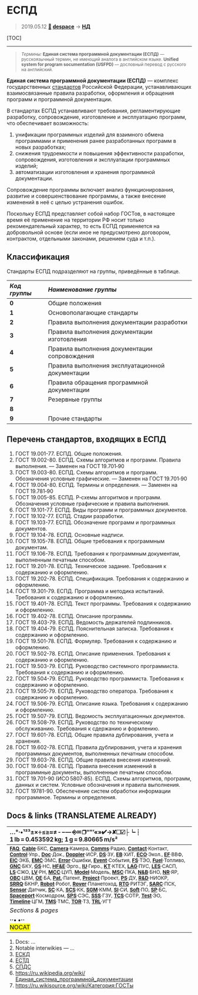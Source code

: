 # ЕСПД
> 2019.05.12 **[🚀](../index/index.md) [despace](index.md)** → **[НД](doc.md#НД)**

[TOC]

---

> <small>*Термины:* **Единая система программной документации (ЕСПД)** — русскоязычный термин, не имеющий аналога в английском языке. **Unified system for program socumentation (USFPD)** — дословный перевод с русского на английский.</small>

**Единая система программной документации (ЕСПД)** — комплекс государственных [стандартов](doc.md) Российской Федерации, устанавливающих взаимосвязанные правила разработки, оформления и обращения программ и программной документации.

В стандартах ЕСПД устанавливают требования, регламентирующие разработку, сопровождение, изготовление и эксплуатацию программ, что обеспечивает возможность:

   1. унификации программных изделий для взаимного обмена программами и применения ранее разработанных программ в новых разработках;
   1. снижения трудоемкости и повышения эффективности разработки, сопровождения, изготовления и эксплуатации программных изделий;
   1. автоматизации изготовления и хранения программной документации.

Сопровождение программы включает анализ функционирования, развитие и совершенствование программы, а также внесение изменений в неё с целью устранения ошибок.

Поскольку ЕСПД представляет собой набор ГОСТов, в настоящее время её применение на территории РФ носит только рекомендательный характер, то есть ЕСПД применяется на добровольной основе (если иное не предусмотрено договором, контрактом, отдельными законами, решением суда и т.п.).



## Классификация
Стандарты ЕСПД подразделяют на группы, приведённые в таблице.

|*Код группы*|*Наименование группы*|
|:--|:--|
|**0**  |Общие положения  |
|**1**  |Основополагающие стандарты  |
|**2**  |Правила выполнения документации разработки  |
|**3**  |Правила выполнения документации изготовления  |
|**4**  |Правила выполнения документации сопровождения  |
|**5**  |Правила выполнения эксплуатационной документации  |
|**6**  |Правила обращения программной документации  |
|**7**  |Резервные группы  |
|**8**  |  |
|**9**  |Прочие стандарты  |



## Перечень стандартов, входящих в ЕСПД
   1. ГОСТ 19.001-77. ЕСПД. Общие положения.
   1. ГОСТ 19.002-80. ЕСПД. Схемы алгоритмов и программ. Правила выполнения. — Заменен на ГОСТ 19.701‑90
   1. ГОСТ 19.003-80. ЕСПД. Схемы алгоритмов и программ. Обозначения условные графические. — Заменен на ГОСТ 19.701‑90
   1. ГОСТ 19.004-80. ЕСПД. Термины и определения. — Заменен на ГОСТ 19.781‑90
   1. ГОСТ 19.005-85. ЕСПД. Р‑схемы алгоритмов и программ. Обозначения условные графические и правила выполнения.
   1. ГОСТ 19.101-77. ЕСПД. Виды программ и программных документов.
   1. ГОСТ 19.102-77. ЕСПД. Стадии разработки.
   1. ГОСТ 19.103-77. ЕСПД. Обозначение программ и программных документов.
   1. ГОСТ 19.104-78. ЕСПД. Основные надписи.
   1. ГОСТ 19.105-78. ЕСПД. Общие требования к программным документам.
   1. ГОСТ 19.106-78. ЕСПД. Требования к программным документам, выполненным печатным способом.
   1. ГОСТ 19.201-78. ЕСПД. Техническое задание. Требования к содержанию и оформлению.
   1. ГОСТ 19.202-78. ЕСПД. Спецификация. Требования к содержанию и оформлению.
   1. ГОСТ 19.301-79. ЕСПД. Программа и методика испытаний. Требования к содержанию и оформлению.
   1. ГОСТ 19.401-78. ЕСПД. Текст программы. Требования к содержанию и оформлению.
   1. ГОСТ 19.402-78. ЕСПД. Описание программы.
   1. ГОСТ 19.403-79. ЕСПД. Ведомость держателей подлинников.
   1. ГОСТ 19.404-79. ЕСПД. Пояснительная записка. Требования к содержанию и оформлению.
   1. ГОСТ 19.501-78. ЕСПД. Формуляр. Требования к содержанию и оформлению.
   1. ГОСТ 19.502-78. ЕСПД. Описание применения. Требования к содержанию и оформлению.
   1. ГОСТ 19.503-79. ЕСПД. Руководство системного программиста. Требования к содержанию и оформлению.
   1. ГОСТ 19.504-79. ЕСПД. Руководство программиста. Требования к содержанию и оформлению.
   1. ГОСТ 19.505-79. ЕСПД. Руководство оператора. Требования к содержанию и оформлению.
   1. ГОСТ 19.506-79. ЕСПД. Описание языка. Требования к содержанию и оформлению.
   1. ГОСТ 19.507-79. ЕСПД. Ведомость эксплуатационных документов.
   1. ГОСТ 19.508-79. ЕСПД. Руководство по техническому обслуживанию. Требования к сдержанию и формлению.
   1. ГОСТ 19.601-78. ЕСПД. Общие правила дублирования, учета и хранения.
   1. ГОСТ 19.602-78. ЕСПД. Правила дублирования, учета и хранения программных документов, выполненных печатным способом.
   1. ГОСТ 19.603-78. ЕСПД. Общие правила внесения изменений.
   1. ГОСТ 19.604-78. ЕСПД. Правила внесения изменений в программные документы, выполненные печатным способом.
   1. ГОСТ 19.701-90 (ИСО 5807‑85). ЕСПД. Схемы алгоритмов, программ, данных и систем. Условные обозначения и правила выполнения.
   1. ГОСТ 19781-90. Обеспечение систем обработки информации программное. Термины и определения.



<p style="page-break-after:always"> </p>

## Docs & links (TRANSLATEME ALREADY)
|…°·•¹²³±×÷≤≥≈≠ ‑ −— ⎆✉ ❐“”’«»✔→✘☐☑├┕┆ 1 lb = 0.453592 kg; 1 g = 9.80665 m/s²|
|:--|
|<small>**[FAQ](faq.md)**, **[Cable](cable.md)**·БКС, **[Camera](cam.md)**·Камера, **[Comms](comms.md)**·Радио, **[Contact](contact.md)**·Контакт, **[Control](control.md)**·Упр., **[Doc](doc.md)**·Док., **[Doppler](doppler.md)**·ИСР, **[DS](ds.md)**·ЗУ, **[EB](eb.md)**·ХИТ, **[ECO](ecology.md)**·Экол., **[EF](ef.md)**·ВВФ, **[ElC](elc.md)**·ЭКБ, **[EMC](emc.md)**·ЭМС, **[Error](error.md)**·Ошибки, **[Event](event.md)**·События, **[FS](fs.md)**·ТЭО, **[Fuel](fuel.md)**·Топливо, **[GNC](gnc.md)**·БКУ, **[GS](scs.md)**·НС, **[HF&E](hfe.md)**·Эрго., **[IU](iu.md)**·Гиро., **[KT](kt.md)**·КТЕХ, **[LAG](lag.md)**·ПУC, **[LES](les.md)**·САСП, **[LS](ls.md)**·СЖО, **[LV](lv.md)**·РН, **[MCC](mcc.md)**·ЦУП, **[Model](model.md)**·Модель, **[MSC](sc.md)**·ПКА, **[N&B](nnb.md)**·БНО, **[NR](nr.md)**·ЯР, **[OBC](obc.md)**·ЦВМ, **[OE](oe.md)**·БА, **[Pat.](патент.md)**·Патент, **[Project](project.md)**·Проект, **[PS](ps.md)**·ДУ, **[R&D](rnd.md)**·НИОКР, **[SRRQ](srrq.md)**·БКНР, **[Robot](robotics.md)**·Робот, **[Rover](rover.md)**·Планетоход, **[RTG](rtg.md)**·РИТЭГ, **[SARC](sarc.md)**·ПСК, **[Sensor](sensor.md)**·Датчик, **[SC](sc.md)**·КА, **[SCS](scs.md)**·КК, **[SGM](sgm.md)**·КММ, **[SI](si.md)**·СИ, **[Soft](soft.md)**·ПО, **[SP](sp.md)**·БС, **[Spaceport](spaceport.md)**·Космодром, **[SPS](sps.md)**·СЭС, **[SSS](sss.md)**·ГЗУ, **[TCS](tcs.md)**·СОТР, **[Test](test.md)**·ЭО, **[Timeline](timeline.md)**·ЦГМ, **[TMS](tms.md)**·ТМС, **[TOR](tor.md)**·ТЗ, **[TRL](trl.md)**·УГТ</small>|
|*Sections & pages*|
|**··• [](.md) •··**<br> <mark>NOCAT</mark> |

   1. Docs: …
   1. Notable interwikies — …
   1. [ЕСКД](eskd.md)
   1. [ЕСТД](estd.md)
   1. [СПДС](sddfc.md)</small>
   1. <https://ru.wikipedia.org/wiki/Единая_система_программной_документации>
   1. <https://ru.wikisource.org/wiki/Категория:ГОСТы>
